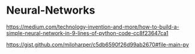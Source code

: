 # Neural-Networks
https://medium.com/technology-invention-and-more/how-to-build-a-simple-neural-network-in-9-lines-of-python-code-cc8f23647ca1

https://gist.github.com/miloharper/c5db6590f26d99ab2670#file-main-py
